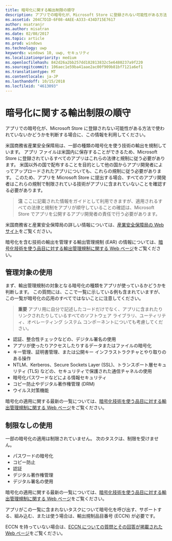 ```yaml
---
title: 暗号化に関する輸出制限の順守
description: アプリでの暗号化が、Microsoft Store に登録されない可能性がある方法で使われていないかどうかを判断する場合に、この情報を利用してください。
ms.assetid: 204C7D1D-6F08-4AEE-A333-434D715E7617
author: msatranjr
ms.author: misatran
ms.date: 02/08/2017
ms.topic: article
ms.prod: windows
ms.technology: uwp
keywords: windows 10, uwp, セキュリティ
ms.localizationpriority: medium
ms.openlocfilehash: 842d26a2bb257dd182813832c5e6480237a9f220
ms.sourcegitcommit: 106aec1e59ba41aae2ac00f909b81bf7121a6ef1
ms.translationtype: MT
ms.contentlocale: ja-JP
ms.lasthandoff: 10/15/2018
ms.locfileid: "4613093"
---
```

# <a name="export-restrictions-on-cryptography"></a>暗号化に関する輸出制限の順守



アプリでの暗号化が、Microsoft Store に登録されない可能性がある方法で使われていないかどうかを判断する場合に、この情報を利用してください。

米国商務省産業安全保障局は、一部の種類の暗号化を使う技術の輸出を規制しています。 アプリ ファイルは米国内に保存することができるため、Microsoft Store に登録されているすべてのアプリはこれらの法律と規制に従う必要があります。 米国以外の国で配布することを目的として他の国からアプリ開発者によってアップロードされたアプリについても、これらの規制に従う必要があります。 このため、アプリを Microsoft Store に提出する場合、すべてのアプリ開発者はこれらの規制で制限されている技術がアプリに含まれていないことを確認する必要があります。

> **注**  ここに記載された情報をガイドとして利用できますが、適用されるすべての法律と規制をアプリが順守していることの確認は、Microsoft Store でアプリを公開するアプリ開発者の責任で行う必要があります。

 

米国商務省と産業安全保障局の詳しい情報については、[産業安全保障局の Web サイト](http://go.microsoft.com/fwlink/p/?LinkID=245644)をご覧ください。

暗号化を含む技術の輸出を管理する輸出管理規制 (EAR) の情報については、[暗号化技術を使う品目に対する輸出管理規制に関する Web ページ](http://go.microsoft.com/fwlink/p/?LinkID=245645)をご覧ください。

## <a name="governed-uses"></a>管理対象の使用

まず、輸出管理規制の対象となる暗号化の種類をアプリが使っているかどうかを判断します。 この質問には、ここで一覧に示している例も含まれていますが、この一覧が暗号化の応用のすべてではないことに注意してください。

> **重要** アプリ用に自分で記述したコードだけでなく、アプリに含まれたりリンクされたりしているすべてのソフトウェア ライブラリ、ユーティリティ、オペレーティング システム コンポーネントについても考慮してください。

-   認証、整合性チェックなどの、デジタル署名の使用
-   アプリが使ったりアクセスしたりするデータまたはファイルの暗号化
-   キー管理、証明書管理、または公開キー インフラストラクチャとやり取りのある操作
-   NTLM、Kerberos、Secure Sockets Layer (SSL)、トランスポート層セキュリティ (TLS) などの、セキュリティで保護された通信チャネルの使用
-   暗号化パスワードなどによる情報セキュリティ
-   コピー防止やデジタル著作権管理 (DRM)
-   ウイルス対策機能

暗号化の適用に関する最新の一覧については、[暗号化技術を使う品目に対する輸出管理規制に関する Web ページ](http://go.microsoft.com/fwlink/p/?LinkID=245645)をご覧ください。

## <a name="non-restricted-uses"></a>制限なしの使用

一部の暗号化の適用は制限されていません。 次のタスクは、制限を受けません。

-   パスワードの暗号化
-   コピー防止
-   認証
-   デジタル著作権管理
-   デジタル署名の使用

暗号化の適用に関する最新の一覧については、[暗号化技術を使う品目に対する輸出管理規制に関する Web ページ](http://go.microsoft.com/fwlink/p/?LinkID=245645)をご覧ください。

アプリがこの一覧に含まれないタスクについて暗号化を呼び出す、サポートする、組み込む、または使う場合は、輸出規制品目番号 (ECCN) が必要です。

ECCN を持っていない場合は、[ECCN についての質問とその回答が掲載された Web ページ](http://go.microsoft.com/fwlink/p/?LinkID=245646)をご覧ください。
